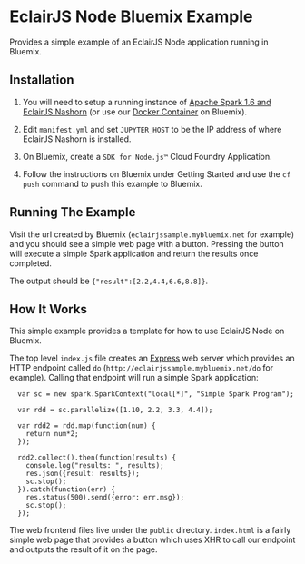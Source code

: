 EclairJS Node Bluemix Example
===================
Provides a simple example of an EclairJS Node application running in Bluemix.

## Installation

1) You will need to setup a running instance of [Apache Spark 1.6 and EclairJS Nashorn](https://github.com/EclairJS/eclairjs-node/wiki/Build-and-Package) (or use our [Docker Container](https://github.com/EclairJS/eclairjs-node/wiki/Using-the-Docker-Container#deploying-on-ibm-bluemix)
on Bluemix).

2) Edit `manifest.yml` and set `JUPYTER_HOST` to be the IP address of where EclairJS Nashorn is installed.

3) On Bluemix, create a `SDK for Node.js™` Cloud Foundry Application.

4) Follow the instructions on Bluemix under Getting Started and use the `cf push` command to push this example to Bluemix.

## Running The Example

Visit the url created by Bluemix (`eclairjssample.mybluemix.net` for example) and you should see a simple web page with 
a button.  Pressing the button will execute a simple Spark application and return the results once completed.

The output should be `{"result":[2.2,4.4,6.6,8.8]}`.

## How It Works

This simple example provides a template for how to use EclairJS Node on Bluemix.

The top level `index.js` file creates an [Express](https://expressjs.com/) web server which provides an HTTP endpoint 
called `do` (`http://eclairjssample.mybluemix.net/do` for example).  Calling that endpoint will run a simple Spark
application:

```node
  var sc = new spark.SparkContext("local[*]", "Simple Spark Program");

  var rdd = sc.parallelize([1.10, 2.2, 3.3, 4.4]);

  var rdd2 = rdd.map(function(num) {
    return num*2;
  });

  rdd2.collect().then(function(results) {
    console.log("results: ", results);
    res.json({result: results});
    sc.stop();
  }).catch(function(err) {
    res.status(500).send({error: err.msg});
    sc.stop();
  });
```

The web frontend files live under the `public` directory. `index.html` is a fairly simple web page that provides a button
which uses XHR to call our endpoint and outputs the result of it on the page.